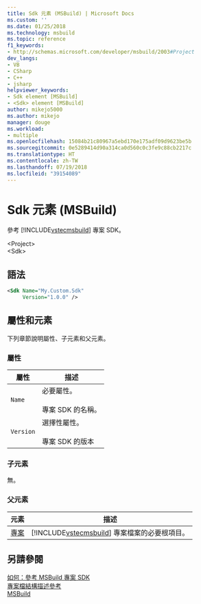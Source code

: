 ```yaml
---
title: Sdk 元素 (MSBuild) | Microsoft Docs
ms.custom: ''
ms.date: 01/25/2018
ms.technology: msbuild
ms.topic: reference
f1_keywords:
- http://schemas.microsoft.com/developer/msbuild/2003#Project
dev_langs:
- VB
- CSharp
- C++
- jsharp
helpviewer_keywords:
- Sdk element [MSBuild]
- <Sdk> element [MSBuild]
author: mikejo5000
ms.author: mikejo
manager: douge
ms.workload:
- multiple
ms.openlocfilehash: 15084b21c80967a5ebd170e175adf09d9623be5b
ms.sourcegitcommit: 0e5289414d90a314ca0d560c0c3fe9c88cb2217c
ms.translationtype: HT
ms.contentlocale: zh-TW
ms.lasthandoff: 07/19/2018
ms.locfileid: "39154089"
---
```

# <a name="sdk-element-msbuild"></a>Sdk 元素 (MSBuild)
參考 [!INCLUDE[vstecmsbuild](../extensibility/internals/includes/vstecmsbuild_md.md)] 專案 SDK。  

 \<Project>  
 \<Sdk>  


## <a name="syntax"></a>語法  

```xml  
<Sdk Name="My.Custom.Sdk"
     Version="1.0.0" />  
```  

## <a name="attributes-and-elements"></a>屬性和元素  
 下列章節說明屬性、子元素和父元素。  

### <a name="attributes"></a>屬性  

|屬性|描述|  
|---------------|-----------------|  
|`Name`|必要屬性。<br /><br /> 專案 SDK 的名稱。|  
|`Version`|選擇性屬性。<br /><br /> 專案 SDK 的版本|  

### <a name="child-elements"></a>子元素  
 無。

### <a name="parent-elements"></a>父元素  
 |元素|描述|  
|-------------|-----------------|  
|[專案](../msbuild/project-element-msbuild.md)|[!INCLUDE[vstecmsbuild](../extensibility/internals/includes/vstecmsbuild_md.md)] 專案檔案的必要根項目。|  

## <a name="see-also"></a>另請參閱  
 [如何：參考 MSBuild 專案 SDK](../msbuild/how-to-use-project-sdk.md)   
 [專案檔結構描述參考](../msbuild/msbuild-project-file-schema-reference.md)   
 [ MSBuild](../msbuild/msbuild.md)
